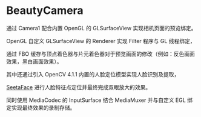 # BeautyCamera

通过 Camera1 配合内置 OpenGL 的 GLSurfaceView 实现相机页面的预览绑定。

OpenGL 自定义 GLSurfaceView 的 Renderer 实现 Filter 程序与 GL 线程绑定，

通过 FBO 缓存与顶点着色器与片元着色器对于预览画面的修改（例如：反色画面效果，黑白画面效果）。

其中还通过引入 OpenCV 4.1.1 内置的人脸定位模型实现人脸识别及提取，

[SeetaFace](https://github.com/seetaface/SeetaFaceEngine) 进行人脸特征点定位并最终完成双眼放大的效果。

同时使用 MediaCodec 的 InputSurface 结合 MediaMuxer 并与自定义 EGL 绑定实现最终效果的录制存储。
